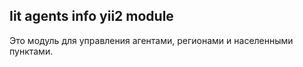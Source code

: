 ## Iit agents info yii2 module

Это модуль для управления агентами, регионами и населенными пунктами.